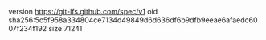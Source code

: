version https://git-lfs.github.com/spec/v1
oid sha256:5c5f958a334804ce7134d49849d6d636df6b9dfb9eeae6afaedc6007f234f192
size 71241
